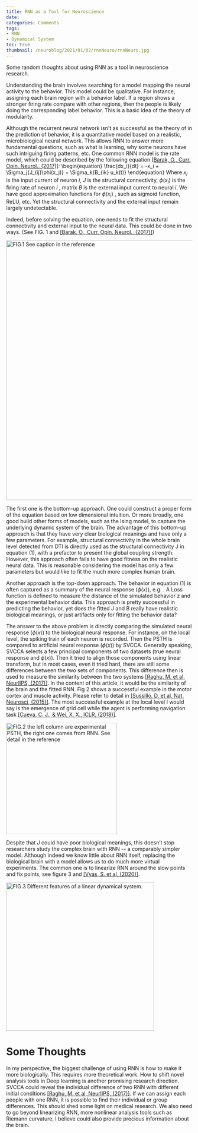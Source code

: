 ```yaml
---
title: RNN as a Tool for Neuroscience
date:
categories: Comments
tags:
- RNN
- Dynamical System
toc: true
thumbnail: /neuroblog/2021/01/02/rnnNeuro/rnnNeuro.jpg
---
```


Some random thoughts about using RNN as a tool in neuroscience research.

<!-- more -->

Understanding the brain involves searching for a model mapping the neural activity to the behavior. This model could be qualitative. For instance, assigning each brain region with a behavior label. If a region shows a stronger firing rate compare with other regions, then the people is likely doing the corresponding label behavior. This is a basic idea of the theory of modularity.

Although the recurrent neural network isn't as successful as the theory of in the prediction of behavior, it is a quantitative model based on a realistic, microbiological neural network. This allows RNN to answer more fundamental questions, such as what is learning, why some neurons have such intriguing firing patterns, etc. One common RNN model is the rate model, which could be described by the following equation [[Barak, O., Curr. Opin. Neurol., (2017)]](https://doi.org/10.1016/j.conb.2017.06.003):
\begin{equation}
\frac{dx_i}{dt} = -x_i + \Sigma_j{J_{ij}\phi(x_j)} + \Sigma_k{B_{ik} u_k(t)}
\end{equation} Where $x_i$ is the input current of neuron $i$, $J$ is the structural connectivity, $\phi(x_i)$ is the firing rate of neuron $i$ , matrix $B$ is the external input current to neural $i$. We have good approximation functions for $\phi(x_i)$ , such as sigmoid function, ReLU, etc. Yet the structural connectivity and the external input remain largely undetectable.

Indeed, before solving the equation, one needs to fit the structural connectivity and external input to the neural data. This could be done in two ways. (See FIG. 1 and [[Barak, O., Curr. Opin. Neurol., (2017)]](https://doi.org/10.1016/j.conb.2017.06.003))

<img src="fig1.jpg" alt="FIG.1 See caption in the reference" width="700"/>

The first one is the bottom-up approach. One could construct a proper form of the equation based on low dimensional intuition. Or more broadly, one good build other forms of models, such as the Ising model, to capture the underlying dynamic system of the brain. The advantage of this bottom-up approach is that they have very clear biological meanings and have only a few parameters. For example, structural connectivity in the whole brain level detected from DTI is directly used as the structural connectivity J in equation (1), with a prefactor to present the global coupling strength. However, this approach often fails to have good fitness on the realistic neural data. This is reasonable considering the model has only a few parameters but would like to fit the much more complex human brain.

Another approach is the top-down approach. The behavior in equation (1) is often captured as a summary of the neural response ($\phi(x)$), e.g. . A Loss function is defined to measure the distance of the simulated behavior z and the experimental behavior data. This approach is pretty successful in predicting the behavior, yet does the fitted J and B really have realistic biological meanings, or just artifacts only for fitting the behavior data?

The answer to the above problem is directly comparing the simulated neural response ($\phi(x)$) to the biological neural response. For instance, on the local level, the spiking train of each neuron is recorded. Then the PSTH is compared to artificial neural response ($\phi(x)$) by SVCCA. Generally speaking, SVCCA selects a few principal components of two datasets (true neural response and $\phi(x)$). Then it tried to align those components using linear transform, but in most cases, even it tried hard, there are still some differences between the two sets of components. This difference then is used to measure the similarity between the two systems [[Raghu, M. et al, NeurlIPS, (2017)]](https://arxiv.org/abs/1706.05806). In the content of this article, it would be the similarity of the brain and the fitted RNN. Fig 2 shows a successful example in the motor cortex and muscle activity. Please refer to detail in [[Sussillo, D. et al, Nat. Neurosci, (2015)]]( https://doi.org/10.1038/nn.4042). The most successful example at the local level I would say is the emergence of grid cell while the agent is performing navigation task [[Cueva, C. J., & Wei, X. X., ICLR, (2018)]](https://arxiv.org/abs/1803.07770).

<img src="fig2.jpg" alt="FIG.2 the left column are experimental PSTH, the right one comes from RNN. See detail in the reference" width="300"/>

Despite that $J$ could have poor biological meanings, this doesn’t stop researchers study the complex brain with RNN -- a comparably simpler model. Although indeed we know little about RNN itself, replacing the biological brain with a model allows us to do much more virtual experiments. The common one is to linearize RNN around the slow points and fix points, see figure 3 and [[Vyas, S. et al, (2020)]](https://doi.org/10.1146/annurev-neuro-092619-094115).

<img src="fig3.jpg" alt="FIG.3 Different features of a linear dynamical system." width="400"/>

Some Thoughts
===

In my perspective, the biggest challenge of using RNN is how to make it more biologically. This requires more theoretical work. How to shift novel analysis tools in Deep learning is another promising research direction. SVCCA could reveal the individual difference of two RNN with different initial conditions [[Raghu, M. et al, NeurlIPS, (2017)]](https://arxiv.org/abs/1706.05806). If we can assign each people with one RNN, it is possible to find their individual or group differences. This should shed some light on medical research. We also need to go beyond linearizing RNN, more nonlinear analysis tools such as Riemann curvature, I believe could also provide precious information about the brain.
